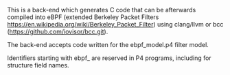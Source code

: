 This is a back-end which generates C code that can be afterwards
compiled into eBPF (extended Berkeley Packet Filters
https://en.wikipedia.org/wiki/Berkeley_Packet_Filter) using clang/llvm
or bcc (https://github.com/iovisor/bcc.git).

The back-end accepts code written for the ebpf_model.p4 filter model.

Identifiers starting with ebpf_ are reserved in P4 programs, including
for structure field names.

